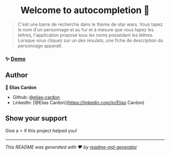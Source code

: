 <h1 align="center">Welcome to autocompletion 👋</h1>
<p>
</p>

> C'est une barre de recherche dans le thème de star wars. Vous tapez le nom d'un personnage et au fur et à mesure que vous tapez les lettres, l'application propose tous les noms possédant les lettres. Lorsque vous cliquez sur un des résulats, une fiche de description du personnage apparaît.

### ✨ [Demo](https://elias-cardon.students-laplateforme.io/autocompletion/index.php)

## Author

👤 **Elias Cardon**

* Github: [@elias-cardon](https://github.com/elias-cardon)
* LinkedIn: [@Elias Cardon](https://linkedin.com/in/Elias Cardon)

## Show your support

Give a ⭐️ if this project helped you!

***
_This README was generated with ❤️ by [readme-md-generator](https://github.com/kefranabg/readme-md-generator)_